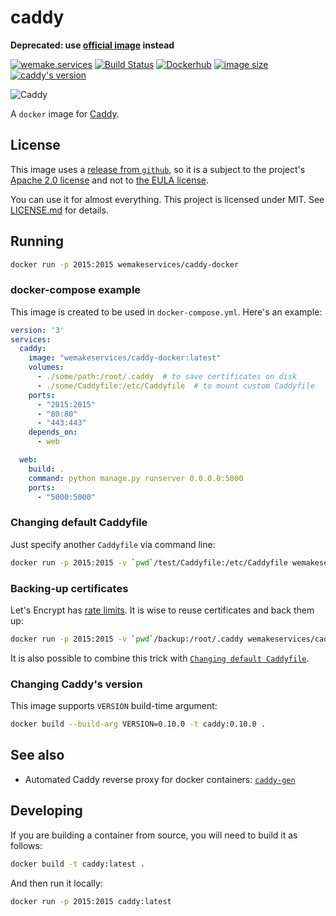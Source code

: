 # caddy

**Deprecated: use [official image](https://hub.docker.com/_/caddy) instead**

[![wemake.services](https://img.shields.io/badge/style-wemake.services-green.svg?label=&logo=data%3Aimage%2Fpng%3Bbase64%2CiVBORw0KGgoAAAANSUhEUgAAABAAAAAQCAMAAAAoLQ9TAAAABGdBTUEAALGPC%2FxhBQAAAAFzUkdCAK7OHOkAAAAbUExURQAAAAAAAAAAAAAAAAAAAAAAAAAAAAAAAP%2F%2F%2F5TvxDIAAAAIdFJOUwAjRA8xXANAL%2Bv0SAAAADNJREFUGNNjYCAIOJjRBdBFWMkVQeGzcHAwksJnAPPZGOGAASzPzAEHEGVsLExQwE7YswCb7AFZSF3bbAAAAABJRU5ErkJggg%3D%3D)](http://wemake.services) [![Build Status](https://travis-ci.org/wemake-services/caddy-docker.svg?branch=master)](https://travis-ci.org/wemake-services/caddy-docker) [![Dockerhub](https://img.shields.io/docker/pulls/wemakeservices/caddy-docker.svg)](https://hub.docker.com/r/wemakeservices/caddy-docker/) [![image size](https://images.microbadger.com/badges/image/wemakeservices/caddy-docker.svg)](https://microbadger.com/images/wemakeservices/caddy-docker) [![caddy's version](https://img.shields.io/badge/version-0.10.11-blue.svg)](https://github.com/mholt/caddy/tree/v0.10.11)

![Caddy](https://caddyserver.com/resources/images/brand/caddy-black.png)

A `docker` image for [Caddy](https://caddyserver.com).


## License

This image uses a [release from `github`](https://github.com/mholt/caddy/releases), so it is a subject to the project's [Apache 2.0 license](https://github.com/mholt/caddy/blob/master/LICENSE.txt) and not to [the EULA license](https://github.com/mholt/caddy/blob/master/dist/EULA.txt).

You can use it for almost everything.
This project is licensed under MIT. See [LICENSE.md](LICENSE.md) for details.


## Running

```bash
docker run -p 2015:2015 wemakeservices/caddy-docker
```

### docker-compose example

This image is created to be used in `docker-compose.yml`. Here's an example:

```yaml
version: '3'
services:
  caddy:
    image: "wemakeservices/caddy-docker:latest"
    volumes:
      - ./some/path:/root/.caddy  # to save certificates on disk
      - ./some/Caddyfile:/etc/Caddyfile  # to mount custom Caddyfile
    ports:
      - "2015:2015"
      - "80:80"
      - "443:443"
    depends_on:
      - web

  web:
    build: .
    command: python manage.py runserver 0.0.0.0:5000
    ports:
      - "5000:5000"
```

### Changing default Caddyfile

Just specify another `Caddyfile` via command line:

```bash
docker run -p 2015:2015 -v `pwd`/test/Caddyfile:/etc/Caddyfile wemakeservices/caddy-docker
```

### Backing-up certificates

Let's Encrypt has [rate limits](https://letsencrypt.org/docs/rate-limits/). It is wise to reuse certificates and back them up:

```bash
docker run -p 2015:2015 -v `pwd`/backup:/root/.caddy wemakeservices/caddy-docker
```

It is also possible to combine this trick with [`Changing default Caddyfile`](https://github.com/wemake-services/caddy-docker#changing-default-caddyfile).

### Changing Caddy's version

This image supports `VERSION` build-time argument:

```bash
docker build --build-arg VERSION=0.10.0 -t caddy:0.10.0 .
```


## See also

- Automated Caddy reverse proxy for docker containers: [`caddy-gen`](https://github.com/wemake-services/caddy-gen)


## Developing

If you are building a container from source, you will need to build it as follows:

```bash
docker build -t caddy:latest .
```

And then run it locally:

```bash
docker run -p 2015:2015 caddy:latest
```

